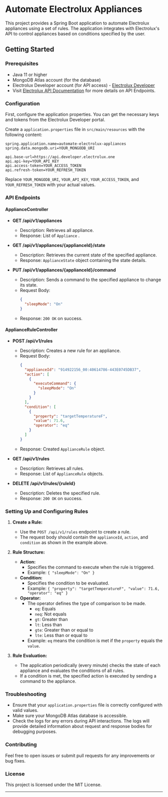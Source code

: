 
# Automate Electrolux Appliances

This project provides a Spring Boot application to automate Electrolux appliances using a set of rules. The application integrates with Electrolux's API to control appliances based on conditions specified by the user.

## Getting Started

### Prerequisites

- Java 11 or higher
- MongoDB Atlas account (for the database)
- Electrolux Developer account (for API access) - [Electrolux Developer](https://developer.electrolux.one/)
- Visit [Electrolux API Documentation](https://developer.electrolux.one/documentation) for more details on API Endpoints.

### Configuration

First, configure the application properties. You can get the necessary keys and tokens from the Electrolux Developer portal.

Create a `application.properties` file in `src/main/resources` with the following content:

```properties
spring.application.name=automate-electrolux-appliances
spring.data.mongodb.uri=YOUR_MONGODB_URI

api.base-url=https://api.developer.electrolux.one
api.api-key=YOUR_API_KEY
api.access-token=YOUR_ACCESS_TOKEN
api.refresh-token=YOUR_REFRESH_TOKEN
```

Replace `YOUR_MONGODB_URI`, `YOUR_API_KEY`, `YOUR_ACCESS_TOKEN`, and `YOUR_REFRESH_TOKEN` with your actual values.

### API Endpoints

#### ApplianceController

- **GET /api/v1/appliances**
  - Description: Retrieves all appliance.
  - Response: List of `Appliance` .

- **GET /api/v1/appliances/{applianceId}/state**
  - Description: Retrieves the current state of the specified appliance.
  - Response: `ApplianceState` object containing the state details.

- **PUT /api/v1/appliances/{applianceId}/command**
  - Description: Sends a command to the specified appliance to change its state.
  - Request Body: 
    ```json
    {
      "sleepMode": "On"
    }
    ```
  - Response: `200 OK` on success.

#### ApplianceRuleController

- **POST /api/v1/rules**
  - Description: Creates a new rule for an appliance.
  - Request Body:
    ```json
    {
      "applianceId": "914922156_00:40614786-443E0745DB37",
      "action": [
        {
          "executeCommand": {
            "sleepMode": "On"
          }
        }
      ],
      "condition": [
        {
          "property": "targetTemperatureF",
          "value": 71.6,
          "operator": "eq"
        }
      ]
    }
    ```
  - Response: Created `ApplianceRule` object.

- **GET /api/v1/rules**
  - Description: Retrieves all rules.
  - Response: List of `ApplianceRule` objects.

- **DELETE /api/v1/rules/{ruleId}**
  - Description: Deletes the specified rule.
  - Response: `200 OK` on success.

### Setting Up and Configuring Rules

1. **Create a Rule:**
   - Use the `POST /api/v1/rules` endpoint to create a rule.
   - The request body should contain the `applianceId`, `action`, and `condition` as shown in the example above.

2. **Rule Structure:**
   - **Action:**
     - Specifies the command to execute when the rule is triggered.
     - Example: `{ "sleepMode": "On" }`
   - **Condition:**
     - Specifies the condition to be evaluated.
     - Example: `{ "property": "targetTemperatureF", "value": 71.6, "operator": "eq" }`
   - **Operator:**
     - The operator defines the type of comparison to be made.
       - `eq`: Equals
       - `neq`: Not equals
       - `gt`: Greater than
       - `lt`: Less than
       - `gte`: Greater than or equal to
       - `lte`: Less than or equal to
     - Example: `eq` means the condition is met if the `property` equals the `value`.

3. **Rule Evaluation:**
   - The application periodically (every minute) checks the state of each appliance and evaluates the conditions of all rules.
   - If a condition is met, the specified action is executed by sending a command to the appliance.


### Troubleshooting

- Ensure that your `application.properties` file is correctly configured with valid values.
- Make sure your MongoDB Atlas database is accessible.
- Check the logs for any errors during API interactions. The logs will provide detailed information about request and response bodies for debugging purposes.

### Contributing

Feel free to open issues or submit pull requests for any improvements or bug fixes.

### License

This project is licensed under the MIT License.

---
